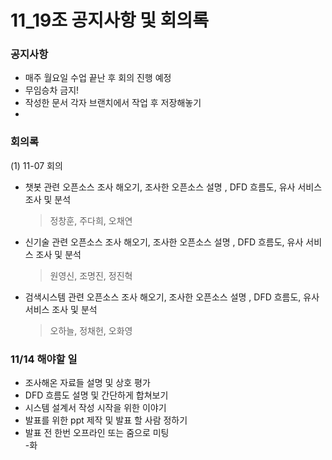 # 11_19조 공지사항 및 회의록   
    
### 공지사항    
- 매주 월요일 수업 끝난 후 회의 진행 예정
- 무임승차 금지!    
- 작성한 문서 각자 브랜치에서 작업 후 저장해놓기
- 


### 회의록 

(1) 11-07 회의    
- 챗봇 관련 오픈소스 조사 해오기, 조사한 오픈소스 설명 , DFD 흐름도, 유사 서비스 조사 및 분석    
  > 정창훈, 주다희, 오채연   
- 신기술 관련 오픈소스 조사 해오기, 조사한 오픈소스 설명 , DFD 흐름도, 유사 서비스 조사 및 분석   
  > 원영신, 조명진, 정진혁   
- 검색시스템 관련 오픈소스 조사 해오기, 조사한 오픈소스 설명 , DFD 흐름도, 유사 서비스 조사 및 분석       
  > 오하늘, 정채헌, 오화영
 
 
 ### 11/14 해야할 일   
 - 조사해온 자료들 설명 및 상호 평가    
 - DFD 흐름도 설명 및 간단하게 합쳐보기  
 - 시스템 설계서 작성 시작을 위한 이야기        
 - 발표를 위한 ppt 제작 및 발표 할 사람 정하기 
 - 발표 전 한번 오프라인 또는 줌으로 미팅     
 -화
 
 


